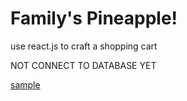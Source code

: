 # Family's Pineapple! #
use react.js to craft a shopping cart

NOT CONNECT TO DATABASE YET

[sample](https://yoyutw.github.io/shopping-cart/)
